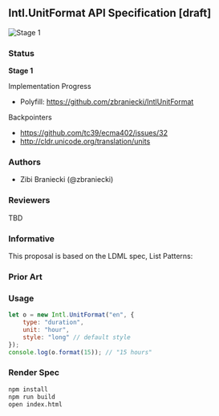 ## Intl.UnitFormat API Specification [draft]

![Stage 1](https://badges.aleen42.com/src/tc39_2.svg)

### Status

__Stage 1__

Implementation Progress

 * Polyfill: https://github.com/zbraniecki/IntlUnitFormat

Backpointers

* https://github.com/tc39/ecma402/issues/32
* http://cldr.unicode.org/translation/units

### Authors

 * Zibi Braniecki (@zbraniecki)

### Reviewers

TBD

### Informative

This proposal is based on the LDML spec, List Patterns:


### Prior Art


### Usage

```javascript
let o = new Intl.UnitFormat("en", {
    type: "duration",
    unit: "hour",
    style: "long" // default style
});
console.log(o.format(15)); // "15 hours"
```

### Render Spec

```bash
npm install
npm run build
open index.html
```
